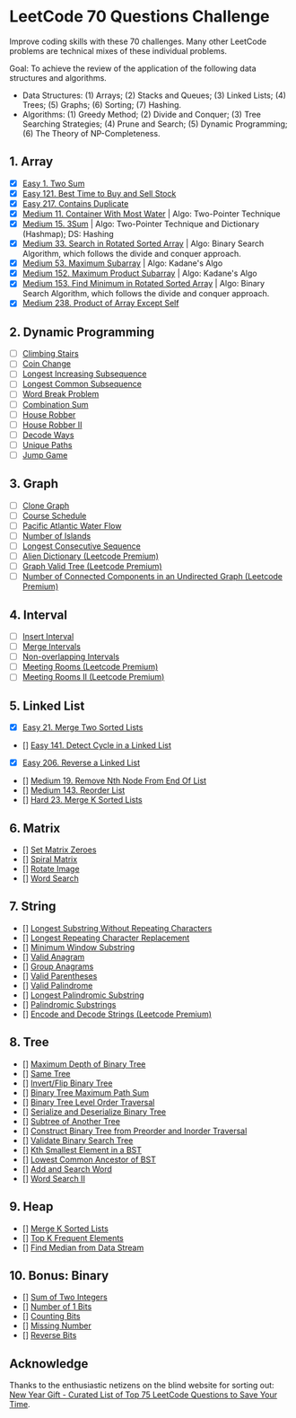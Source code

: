 # LeetCode 70 Questions Challenge
Improve coding skills with these 70 challenges. Many other LeetCode problems are technical mixes of these individual problems.

Goal: To achieve the review of the application of the following data structures and algorithms.
- Data Structures: (1) Arrays; (2) Stacks and Queues; (3) Linked Lists; (4) Trees; (5) Graphs; (6) Sorting; (7) Hashing.
- Algorithms: (1) Greedy Method; (2) Divide and Conquer; (3) Tree Searching Strategies; (4) Prune and Search; (5) Dynamic Programming; (6) The Theory of NP-Completeness.

## 1. Array

- [x] [Easy 1. Two Sum](https://leetcode.com/problems/two-sum/)
- [x] [Easy 121. Best Time to Buy and Sell Stock](https://leetcode.com/problems/best-time-to-buy-and-sell-stock/)
- [x] [Easy 217. Contains Duplicate](https://leetcode.com/problems/contains-duplicate/)
- [x] [Medium 11. Container With Most Water](https://leetcode.com/problems/container-with-most-water/) | Algo: Two-Pointer Technique
- [x] [Medium 15. 3Sum](https://leetcode.com/problems/3sum/) | Algo: Two-Pointer Technique and Dictionary (Hashmap); DS: Hashing
- [x] [Medium 33. Search in Rotated Sorted Array](https://leetcode.com/problems/search-in-rotated-sorted-array/) | Algo: Binary Search Algorithm, which follows the divide and conquer approach.
- [x] [Medium 53. Maximum Subarray](https://leetcode.com/problems/maximum-subarray/) | Algo: Kadane's Algo
- [x] [Medium 152. Maximum Product Subarray](https://leetcode.com/problems/maximum-product-subarray/) | Algo: Kadane's Algo
- [x] [Medium 153. Find Minimum in Rotated Sorted Array](https://leetcode.com/problems/find-minimum-in-rotated-sorted-array/) | Algo: Binary Search Algorithm, which follows the divide and conquer approach.
- [x] [Medium 238. Product of Array Except Self](https://leetcode.com/problems/product-of-array-except-self/)

## 2. Dynamic Programming

- [ ] [Climbing Stairs](https://leetcode.com/problems/climbing-stairs/)
- [ ] [Coin Change](https://leetcode.com/problems/coin-change/)
- [ ] [Longest Increasing Subsequence](https://leetcode.com/problems/longest-increasing-subsequence/)
- [ ] [Longest Common Subsequence](https://leetcode.com/problems/longest-common-subsequence/)
- [ ] [Word Break Problem](https://leetcode.com/problems/word-break/)
- [ ] [Combination Sum](https://leetcode.com/problems/combination-sum-iv/)
- [ ] [House Robber](https://leetcode.com/problems/house-robber/)
- [ ] [House Robber II](https://leetcode.com/problems/house-robber-ii/)
- [ ] [Decode Ways](https://leetcode.com/problems/decode-ways/)
- [ ] [Unique Paths](https://leetcode.com/problems/unique-paths/)
- [ ] [Jump Game](https://leetcode.com/problems/jump-game/)

## 3. Graph

- [ ] [Clone Graph](https://leetcode.com/problems/clone-graph/)
- [ ] [Course Schedule](https://leetcode.com/problems/course-schedule/)
- [ ] [Pacific Atlantic Water Flow](https://leetcode.com/problems/pacific-atlantic-water-flow/)
- [ ] [Number of Islands](https://leetcode.com/problems/number-of-islands/)
- [ ] [Longest Consecutive Sequence](https://leetcode.com/problems/longest-consecutive-sequence/)
- [ ] [Alien Dictionary (Leetcode Premium)](https://leetcode.com/problems/alien-dictionary/)
- [ ] [Graph Valid Tree (Leetcode Premium)](https://leetcode.com/problems/graph-valid-tree/)
- [ ] [Number of Connected Components in an Undirected Graph (Leetcode Premium)](https://leetcode.com/problems/number-of-connected-components-in-an-undirected-graph/)

## 4. Interval

- [ ] [Insert Interval](https://leetcode.com/problems/insert-interval/)
- [ ] [Merge Intervals](https://leetcode.com/problems/merge-intervals/)
- [ ] [Non-overlapping Intervals](https://leetcode.com/problems/non-overlapping-intervals/)
- [ ] [Meeting Rooms (Leetcode Premium)](https://leetcode.com/problems/meeting-rooms/)
- [ ] [Meeting Rooms II (Leetcode Premium)](https://leetcode.com/problems/meeting-rooms-ii/)

## 5. Linked List

- [x] [Easy 21. Merge Two Sorted Lists](https://leetcode.com/problems/merge-two-sorted-lists/)
- [] [Easy 141. Detect Cycle in a Linked List](https://leetcode.com/problems/linked-list-cycle/)
- [x] [Easy 206. Reverse a Linked List](https://leetcode.com/problems/reverse-linked-list/)
- [] [Medium 19. Remove Nth Node From End Of List](https://leetcode.com/problems/remove-nth-node-from-end-of-list/)
- [] [Medium 143. Reorder List](https://leetcode.com/problems/reorder-list/)
- [] [Hard 23. Merge K Sorted Lists](https://leetcode.com/problems/merge-k-sorted-lists/)

## 6. Matrix

- [] [Set Matrix Zeroes](https://leetcode.com/problems/set-matrix-zeroes/)
- [] [Spiral Matrix](https://leetcode.com/problems/spiral-matrix/)
- [] [Rotate Image](https://leetcode.com/problems/rotate-image/)
- [] [Word Search](https://leetcode.com/problems/word-search/)

## 7. String

- [] [Longest Substring Without Repeating Characters](https://leetcode.com/problems/longest-substring-without-repeating-characters/)
- [] [Longest Repeating Character Replacement](https://leetcode.com/problems/longest-repeating-character-replacement/)
- [] [Minimum Window Substring](https://leetcode.com/problems/minimum-window-substring/)
- [] [Valid Anagram](https://leetcode.com/problems/valid-anagram/)
- [] [Group Anagrams](https://leetcode.com/problems/group-anagrams/)
- [] [Valid Parentheses](https://leetcode.com/problems/valid-parentheses/)
- [] [Valid Palindrome](https://leetcode.com/problems/valid-palindrome/)
- [] [Longest Palindromic Substring](https://leetcode.com/problems/longest-palindromic-substring/)
- [] [Palindromic Substrings](https://leetcode.com/problems/palindromic-substrings/)
- [] [Encode and Decode Strings (Leetcode Premium)](https://leetcode.com/problems/encode-and-decode-strings/)

## 8. Tree

- [] [Maximum Depth of Binary Tree](https://leetcode.com/problems/maximum-depth-of-binary-tree/)
- [] [Same Tree](https://leetcode.com/problems/same-tree/)
- [] [Invert/Flip Binary Tree](https://leetcode.com/problems/invert-binary-tree/)
- [] [Binary Tree Maximum Path Sum](https://leetcode.com/problems/binary-tree-maximum-path-sum/)
- [] [Binary Tree Level Order Traversal](https://leetcode.com/problems/binary-tree-level-order-traversal/)
- [] [Serialize and Deserialize Binary Tree](https://leetcode.com/problems/serialize-and-deserialize-binary-tree/)
- [] [Subtree of Another Tree](https://leetcode.com/problems/subtree-of-another-tree/)
- [] [Construct Binary Tree from Preorder and Inorder Traversal](https://leetcode.com/problems/construct-binary-tree-from-preorder-and-inorder-traversal/)
- [] [Validate Binary Search Tree](https://leetcode.com/problems/validate-binary-search-tree/)
- [] [Kth Smallest Element in a BST](https://leetcode.com/problems/kth-smallest-element-in-a-bst/)
- [] [Lowest Common Ancestor of BST](https://leetcode.com/problems/lowest-common-ancestor-of-a-binary-search-tree/)
- [] [Add and Search Word](https://leetcode.com/problems/add-and-search-word-data-structure-design/)
- [] [Word Search II](https://leetcode.com/problems/word-search-ii/)

## 9. Heap

- [] [Merge K Sorted Lists](https://leetcode.com/problems/merge-k-sorted-lists/)
- [] [Top K Frequent Elements](https://leetcode.com/problems/top-k-frequent-elements/)
- [] [Find Median from Data Stream](https://leetcode.com/problems/find-median-from-data-stream/)

## 10. Bonus: Binary

- [] [Sum of Two Integers](https://leetcode.com/problems/sum-of-two-integers/)
- [] [Number of 1 Bits](https://leetcode.com/problems/number-of-1-bits/)
- [] [Counting Bits](https://leetcode.com/problems/counting-bits/)
- [] [Missing Number](https://leetcode.com/problems/missing-number/)
- [] [Reverse Bits](https://leetcode.com/problems/reverse-bits/)

## Acknowledge

Thanks to the enthusiastic netizens on the blind website for sorting out: [New Year Gift - Curated List of Top 75 LeetCode Questions to Save Your Time](https://www.teamblind.com/post/New-Year-Gift---Curated-List-of-Top-75-LeetCode-Questions-to-Save-Your-Time-OaM1orEU).
